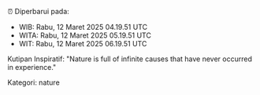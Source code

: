 ⏰ Diperbarui pada:
- WIB: Rabu, 12 Maret 2025 04.19.51 UTC
- WITA: Rabu, 12 Maret 2025 05.19.51 UTC
- WIT: Rabu, 12 Maret 2025 06.19.51 UTC

Kutipan Inspiratif:
"Nature is full of infinite causes that have never occurred in experience."


Kategori: nature

